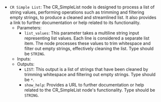 - `CR Simple List`: The CR_SimpleList node is designed to process a list of string values, performing operations such as trimming and filtering empty strings, to produce a cleaned and streamlined list. It also provides a link to further documentation or help related to its functionality.
    - Parameters:
        - `list_values`: This parameter takes a multiline string input representing list values. Each line is considered a separate list item. The node processes these values to trim whitespace and filter out empty strings, effectively cleaning the list. Type should be `STRING`.
    - Inputs:
    - Outputs:
        - `LIST`: This output is a list of strings that have been cleaned by trimming whitespace and filtering out empty strings. Type should be `*`.
        - `show_help`: Provides a URL to further documentation or help related to the CR_SimpleList node's functionality. Type should be `STRING`.
